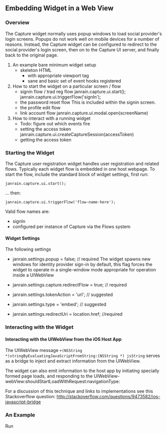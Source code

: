 ## Embedding Widget in a Web View

### Overview

The Capture widget normally uses popup windows to load social provider's login
screens. Popups do not work well on mobile devices for a number of reasons.
Instead, the Capture widget can be configured to redirect to the social
provider's login screen, then on to the Capture UI server, and finally back to
the original page.

1. An example bare minimum widget setup
    * skeleton HTML
        * with appropriate viewport tag
            <meta name='viewport' content='width: device-width' />
        * sane and basic set of event hooks registered
2. How to start the widget on a particular screen / flow
    * signin flow / trad reg flow
        janrain.capture.ui.start();
        janrain.capture.ui.triggerFlow('signIn');
    * the password reset flow
        This is included within the signin screen.
    * the profile edit flow
    * link account flow
        janrain.capture.ui.modal.open(screenName)
3. How to interact with a running widget
    * Todo: figure out which events fire
    * setting the access token
    janrain.capture.ui.createCaptureSession(accessToken)
    * getting the access token

### Starting the Widget

The Capture user registration widget handles user registration and related flows.
Typically each widget flow is embedded in one host webpage. To start the flow,
include the standard block of widget settings, first run:

    janrain.capture.ui.start();

... then:

    janrain.capture.ui.triggerFlow('flow-name-here');

Valid flow names are:

 * signIn
 * configured per instance of Capture via the Flows system

#### Widget Settings

The following settings

* janrain.settings.popup = false; // required
The widget spawns new windows for identity provider sign-in by default, this
flag forces the widget to operate in a single-window mode appropriate for
operation inside a UIWebView

* janrain.settings.capture.redirectFlow = true; // required


* janrain.settings.tokenAction = 'url'; // suggested

* janrain.settings.type = 'embed'; // suggested

* janrain.settings.redirectUri = location.href; //required

### Interacting with the Widget

#### Interacting with the UIWebView from the iOS Host App

The UIWebView message `+(NSString *)stringByEvaluatingJavaScriptFromString:(NSString *) jsString`
serves as a bridge to inject and extract information from the UIWebView.

The widget can also emit information to the host app by initiating specially
formed page loads, and responding to the UIWebView-webView:shouldStartLoadWithRequest:navigationType:

For a discussion of this technique and links to implementations see this
Stackoverflow question: http://stackoverflow.com/questions/9473582/ios-javascript-bridge

### An Example

Run
